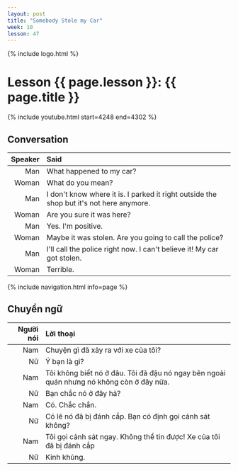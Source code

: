 ```yaml
---
layout: post
title: "Somebody Stole my Car"
week: 10
lesson: 47
---
```


{% include logo.html %}

# Lesson {{ page.lesson }}: {{ page.title }}

{% include youtube.html start=4248 end=4302 %}

## Conversation

Speaker | Said
---: | :---
Man | What happened to my car?
Woman | What do you mean?
Man | I don't know where it is. I parked it right outside the shop but it's not here anymore.
Woman | Are you sure it was here?
Man | Yes. I'm positive.
Woman | Maybe it was stolen. Are you going to call the police?
Man | I'll call the police right now. I can't believe it! My car got stolen.
Woman | Terrible.

{% include navigation.html info=page %}

## Chuyển ngữ

Người nói | Lời thoại
---: | :---
Nam | Chuyện gì đã xảy ra với xe của tôi?
Nữ | Ý bạn là gì?
Nam | Tôi không biết nó ở đâu. Tôi đã đậu nó ngay bên ngoài quán nhưng nó không còn ở đây nữa.
Nữ | Bạn chắc nó ở đây hả?
Nam | Có. Chắc chắn.
Nữ | Có lẽ nó đã bị đánh cắp. Bạn có định gọi cảnh sát không?
Nam | Tôi gọi cảnh sát ngay. Không thể tin được! Xe của tôi đã bị đánh cắp
Nữ | Kinh khủng.
